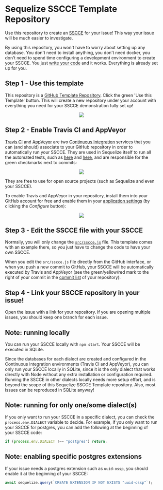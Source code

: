 # Sequelize SSCCE Template Repository

Use this repository to create an [SSCCE](http://www.sscce.org/) for your issue! This way your issue will be much easier to investigate.

By using this repository, you won't have to worry about setting up any database. You don't need to install anything, you don't need docker, you don't need to spend time configuring a development environment to create your SSCCE. You just [write your code](src/sscce.js) and it works. Everything is already set up for you.

## Step 1 - Use this template

This repository is a [GitHub Template Repository](https://help.github.com/en/articles/creating-a-repository-from-a-template). Click the green 'Use this Template' button. This will create a new repository under your account with everything you need for your SSCCE demonstration fully set up!

<div align="center"><img src="https://i.imgur.com/jIwrHg4.jpg" /></div>

## Step 2 - Enable Travis CI and AppVeyor

[Travis CI](https://travis-ci.org/) and [AppVeyor](https://www.appveyor.com/) are two [Continuous Integration](https://en.wikipedia.org/wiki/Continuous_integration) services that you can (and should) associate to your GitHub repository in order to automatically run your SSCCE. They are used in Sequelize itself to run all the automated tests, such as [here](https://travis-ci.org/sequelize/sequelize/builds/579153246) and [here](https://ci.appveyor.com/project/sushantdhiman/sequelize/builds/27092698), and are responsible for the green checkmarks next to commits:

<div align="center"><img src="https://i.imgur.com/I2wbyVJ.png" /></div>

They are free to use for open source projects (such as Sequelize and even your SSCCE).

To enable Travis and AppVeyor in your repository, install them into your GitHub account for free and enable them in your [application settings](https://github.com/settings/installations) (by clicking the *Configure* button):

<div align="center"><img src="https://i.imgur.com/szhymAV.png" /></div>

## Step 3 - Edit the SSCCE file with your SSCCE

Normally, you will only change the [`src/sscce.js`](src/sscce.js) file. This template comes with an example there, so you just have to change the code to have your own SSCCE.

When you edit the `src/sscce.js` file directly from the GitHub interface, or when you push a new commit to GitHub, your SSCCE will be automatically executed by Travis and AppVeyor (see the green/yellow/red mark to the right of your commit in the [commit list](https://github.com/papb/sequelize-sscce/commits/master) of your repository).

## Step 4 - Link your SSCCE repository in your issue!

Open the issue with a link for your repository. If you are opening multiple issues, you should keep one branch for each issue.

## Note: running locally

You can run your SSCCE locally with `npm start`. Your SSCCE will be executed in SQLite.

Since the databases for each dialect are created and configured in the Continuous Integration environments (Travis CI and AppVeyor), you can only run your SSCCE locally in SQLite, since it is the only dialect that works directly with Node without any extra installation or configuration required. Running the SSCCE in other dialects locally needs more setup effort, and is beyond the scope of this Sequelize SSCCE Template repository. Also, most issues can be reproduced in SQLite anyway!

## Note: running for only one/some dialect(s)

If you only want to run your SSCCE in a specific dialect, you can check the `process.env.DIALECT` variable to decide. For example, if you only want to run your SSCCE for postgres, you can add the following at the beginning of your SSCCE code:

```js
if (process.env.DIALECT !== "postgres") return;
```

## Note: enabling specific postgres extensions

If your issue needs a postgres extension such as `uuid-ossp`, you should enable it at the beginning of your SSCCE:

```js
await sequelize.query(`CREATE EXTENSION IF NOT EXISTS "uuid-ossp"`);
```